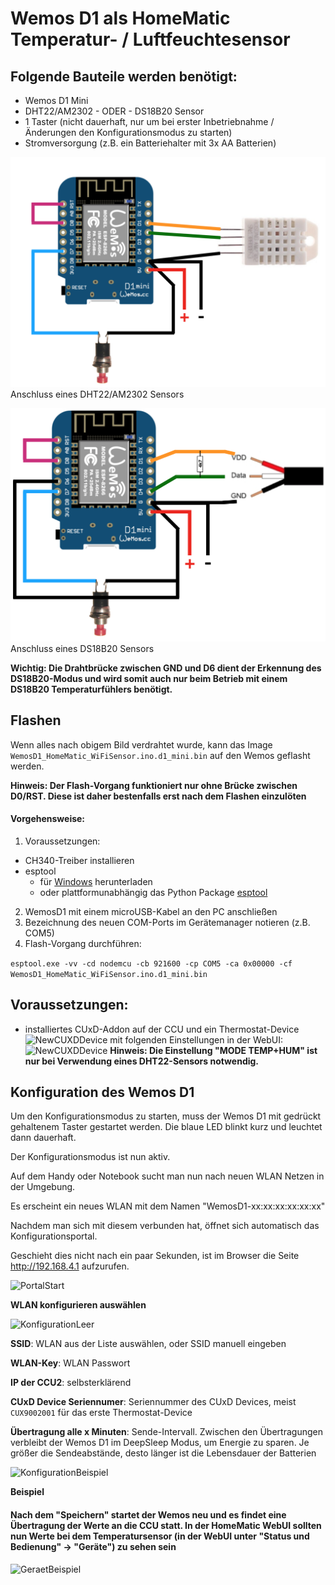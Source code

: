 # Wemos D1 als HomeMatic Temperatur- / Luftfeuchtesensor  

## Folgende Bauteile werden benötigt:
- Wemos D1 Mini
- DHT22/AM2302  - ODER - DS18B20 Sensor
- 1 Taster (nicht dauerhaft, nur um bei erster Inbetriebnahme / Änderungen den Konfigurationsmodus zu starten)
- Stromversorgung (z.B. ein Batteriehalter mit 3x AA Batterien)

![Anschlussplan](Images/Anschlussplan_DHT22.png)
Anschluss eines DHT22/AM2302 Sensors

![Anschlussplan](Images/Anschlussplan_DS18B20.png)
Anschluss eines DS18B20 Sensors

**Wichtig: Die Drahtbrücke zwischen GND und D6 dient der Erkennung des DS18B20-Modus und wird somit auch nur beim Betrieb mit einem DS18B20 Temperaturfühlers benötigt.**

## Flashen
Wenn alles nach obigem Bild verdrahtet wurde, kann das Image ```WemosD1_HomeMatic_WiFiSensor.ino.d1_mini.bin``` auf den Wemos geflasht werden.

**Hinweis: Der Flash-Vorgang funktioniert nur ohne Brücke zwischen D0/RST. Diese ist daher bestenfalls erst nach dem Flashen einzulöten** 

#### Vorgehensweise:
1. Voraussetzungen:
  - CH340-Treiber installieren
  - esptool 
    - für [Windows](https://github.com/thekikz/esptool/raw/master/esptool.exe) herunterladen
    - oder plattformunabhängig das Python Package [esptool](https://pypi.python.org/pypi/esptool/)
2. WemosD1 mit einem microUSB-Kabel an den PC anschließen
3. Bezeichnung des neuen COM-Ports im Gerätemanager notieren (z.B. COM5)
4. Flash-Vorgang durchführen: 

  ```esptool.exe -vv -cd nodemcu -cb 921600 -cp COM5 -ca 0x00000 -cf WemosD1_HomeMatic_WiFiSensor.ino.d1_mini.bin```

## Voraussetzungen: 
- installiertes CUxD-Addon auf der CCU und ein Thermostat-Device 
![NewCUXDDevice](Images/CUxD_Device_erzeugen.png)
mit folgenden Einstellungen in der WebUI:
![NewCUXDDevice](Images/CCU_Geraeteeinstellung.png)
**Hinweis: Die Einstellung "MODE TEMP+HUM" ist nur bei Verwendung eines DHT22-Sensors notwendig.**

## Konfiguration des Wemos D1
Um den Konfigurationsmodus zu starten, muss der Wemos D1 mit gedrückt gehaltenem Taster gestartet werden.
Die blaue LED blinkt kurz und leuchtet dann dauerhaft. 

Der Konfigurationsmodus ist nun aktiv.

Auf dem Handy oder Notebook sucht man nun nach neuen WLAN Netzen in der Umgebung. 

Es erscheint ein neues WLAN mit dem Namen "WemosD1-xx:xx:xx:xx:xx:xx"

Nachdem man sich mit diesem verbunden hat, öffnet sich automatisch das Konfigurationsportal.

Geschieht dies nicht nach ein paar Sekunden, ist im Browser die Seite http://192.168.4.1 aufzurufen.

![PortalStart](Images/Konfiguration_Startseite.png)

**WLAN konfigurieren auswählen**

![KonfigurationLeer](Images/Konfiguration_Leer.png)

**SSID**: WLAN aus der Liste auswählen, oder SSID manuell eingeben

**WLAN-Key**: WLAN Passwort

**IP der CCU2**: selbsterklärend

**CUxD Device Seriennumer**: Seriennummer des CUxD Devices, meist ```CUX9002001``` für das erste Thermostat-Device

**Übertragung alle x Minuten**: Sende-Intervall. Zwischen den Übertragungen verbleibt der Wemos D1 im DeepSleep Modus, um Energie zu sparen. Je größer die Sendeabstände, desto länger ist die Lebensdauer der Batterien

![KonfigurationBeispiel](Images/Konfiguration_Beispiel.png)

**Beispiel**

#### Nach dem "Speichern" startet der Wemos neu und es findet eine Übertragung der Werte an die CCU statt. In der HomeMatic WebUI sollten nun Werte bei dem Temperatursensor (in der WebUI unter "Status und Bedienung" -> "Geräte") zu sehen sein
![GeraetBeispiel](Images/Geraet_WebUI_Beispiel.png)


